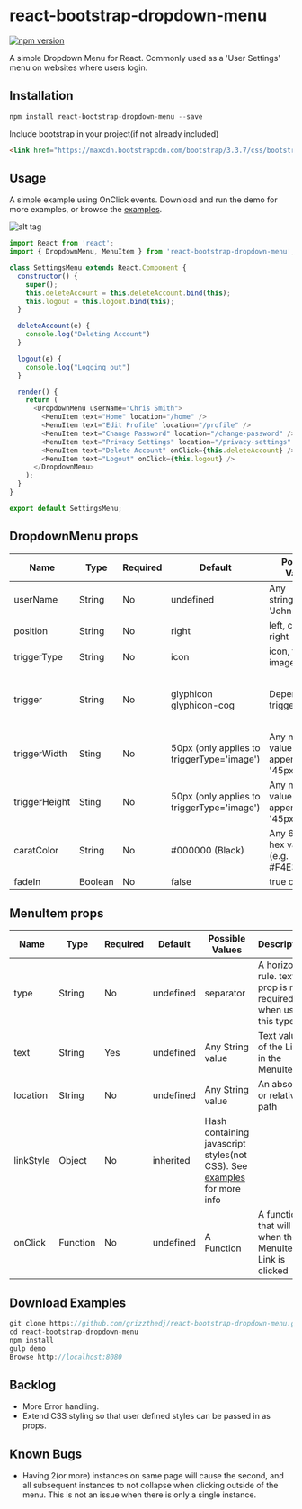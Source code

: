 # react-bootstrap-dropdown-menu

[![npm version](https://badge.fury.io/js/react-bootstrap-dropdown-menu.svg)](https://badge.fury.io/js/react-bootstrap-dropdown-menu)

A simple Dropdown Menu for React. Commonly used as a 'User Settings' menu on websites where users login.

## Installation

```js
npm install react-bootstrap-dropdown-menu --save
```
Include bootstrap in your project(if not already included)
```html
<link href="https://maxcdn.bootstrapcdn.com/bootstrap/3.3.7/css/bootstrap.min.css" rel="stylesheet" media="all">
```

## Usage

A simple example using OnClick events. Download and run the demo for more examples, or browse the [examples]( http://grizzthedj.github.io/react-bootstrap-dropdown-menu/demo/public).

![alt tag](https://cloud.githubusercontent.com/assets/9720835/22619923/7ddd5d42-eacd-11e6-9bda-ee9be66cb64b.png)

```js
import React from 'react';
import { DropdownMenu, MenuItem } from 'react-bootstrap-dropdown-menu';

class SettingsMenu extends React.Component {
  constructor() {
    super();
    this.deleteAccount = this.deleteAccount.bind(this);
    this.logout = this.logout.bind(this);
  }

  deleteAccount(e) {
    console.log("Deleting Account")
  }

  logout(e) {
    console.log("Logging out")
  }

  render() {
    return (
      <DropdownMenu userName="Chris Smith">
        <MenuItem text="Home" location="/home" />
        <MenuItem text="Edit Profile" location="/profile" />
        <MenuItem text="Change Password" location="/change-password" />
        <MenuItem text="Privacy Settings" location="/privacy-settings" />
        <MenuItem text="Delete Account" onClick={this.deleteAccount} />
        <MenuItem text="Logout" onClick={this.logout} />
      </DropdownMenu>
    );
  }
}

export default SettingsMenu;
```
## DropdownMenu props
| Name         | Type     | Required | Default                 | Possible Values              | Description     |
| ------------ | -------- | -------- | ----------------------- | ---------------------------- | --------------- |
| userName     | String   | No       | undefined               | Any string(e.g. 'John Doe')  | When provided, will render 'Logged in as: {userName}' in the top MenuItem |
| position     | String   | No       | right                   | left, center, right          | Changes the menu's horizontal drop position relative to the trigger |
| triggerType  | String   | No       | icon                    | icon, text, image            | The Type of drop trigger |
| trigger      | String   | No       | glyphicon glyphicon-cog | Depends on triggerType       | For <b>'icon'</b> triggerType: Any bootstrap glyphicon(http://getbootstrap.com/components/)<br />For <b>'text'</b> triggerType: Any String can be used<br />For <b>'image'</b> triggerType: Path to image(e.g. "/images/myimage.png") |
| triggerWidth | Sting    | No       | 50px (only applies to triggerType='image') | Any numeric value with 'px' appended(e.g. '45px') | The width to render the image trigger image. |
| triggerHeight | Sting    | No       | 50px (only applies to triggerType='image') | Any numeric value with 'px' appended(e.g. '45px') | The height to render the image trigger image. |
| caratColor    | String   | No       | #000000  (Black)       | Any 6 digit hex value (e.g. #F4E3A2)  | The color of the DropDown carat (for triggerType 'image' and 'text' only)
| fadeIn        | Boolean  | No       | false                  | true or false                 | Dropdown menu will fade in when set to true

## MenuItem props
| Name         | Type     | Required | Default                 | Possible Values              | Description     |
| ------------ | -------- | -------- | ----------------------- | ---------------------------- | --------------- |
| type         | String   | No      | undefined                | separator                    | A horizontal rule. text prop is not required when using this type. |
| text         | String   | Yes      | undefined               | Any String value             | Text value of the Link in the MenuItem |
| location     | String   | No       | undefined               | Any String value             | An absolute or relative path |
| linkStyle    | Object   | No       | inherited               | Hash containing javascript styles(not CSS). See [examples]( http://grizzthedj.github.io/react-bootstrap-dropdown-menu/demo/public) for more info |  
| onClick      | Function | No       | undefined               | A Function                   | A function that will fire when the MenuItem Link is clicked |    

## Download Examples

```js
git clone https://github.com/grizzthedj/react-bootstrap-dropdown-menu.git
cd react-bootstrap-dropdown-menu
npm install
gulp demo
Browse http://localhost:8080
```

## Backlog

* More Error handling.
* Extend CSS styling so that user defined styles can be passed in as props.

## Known Bugs

* Having 2(or more) instances on same page will cause the second, and all subsequent instances to not collapse when clicking outside of the menu. This is not an issue when there is only a single instance.
